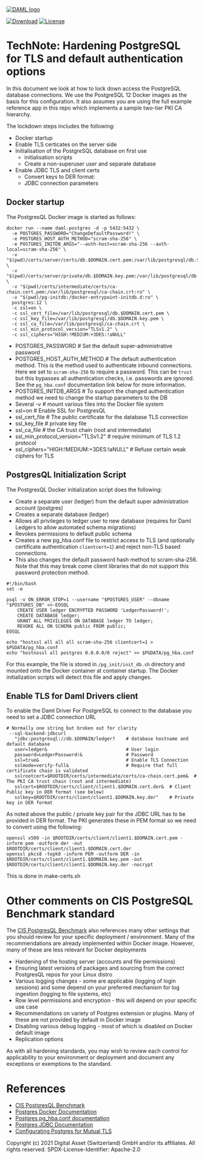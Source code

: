 [![DAML logo](https://daml.com/wp-content/uploads/2020/03/logo.png)](https://www.daml.com)

[![Download](https://img.shields.io/github/release/digital-asset/daml.svg?label=Download)](https://docs.daml.com/getting-started/installation.html)
[![License](https://img.shields.io/badge/License-Apache%202.0-blue.svg)](https://github.com/digital-asset/daml/blob/master/LICENSE)

# TechNote: Hardening PostgreSQL for TLS and default authentication options

In this document we look at how to lock down access the PostgreSQL database connections. We use the PostgreSQL 12 Docker images as the
basis for this configuration. It also assumes you are using the full example reference app in this repo which implements a sample
two-tier PKI CA hierarchy.

The lockdown steps includes the following:

- Docker startup
- Enable TLS certicates on the server side
- Initialisation of the PostgreSQL database on first use
  - initialisation scripts
  - Create a non-superuser user and separate database
- Enable JDBC TLS and client certs
  - Convert keys to DER format:
  - JDBC connection parameters

## Docker startup

The PostgresQL Docker image is started as follows:

```
docker run --name daml-postgres -d -p 5432:5432 \
  -e POSTGRES_PASSWORD="ChangeDefaultPassword!" \
  -e POSTGRES_HOST_AUTH_METHOD="scram-sha-256" \
  -e POSTGRES_INITDB_ARGS="--auth-host=scram-sha-256 --auth-local=scram-sha-256" \
  -v "$(pwd)/certs/server/certs/db.$DOMAIN.cert.pem:/var/lib/postgresql/db.$DOMAIN.cert.pem:ro" \
  -v "$(pwd)/certs/server/private/db.$DOMAIN.key.pem:/var/lib/postgresql/db.$DOMAIN.key.pem:ro" \
  -v "$(pwd)/certs/intermediate/certs/ca-chain.cert.pem:/var/lib/postgresql/ca-chain.crt:ro" \
  -v "$(pwd)/pg-initdb:/docker-entrypoint-initdb.d:ro" \
  postgres:12 \
  -c ssl=on \
  -c ssl_cert_file=/var/lib/postgresql/db.$DOMAIN.cert.pem \
  -c ssl_key_file=/var/lib/postgresql/db.$DOMAIN.key.pem \
  -c ssl_ca_file=/var/lib/postgresql/ca-chain.crt \
  -c ssl_min_protocol_version="TLSv1.2" \
  -c ssl_ciphers="HIGH:!MEDIUM:+3DES:!aNULL"
```

- POSTGRES_PASSWORD # Set the default super-administrative password
- POSTGRES_HOST_AUTH_METHOD # The default authentication method. This is the method used to authenticate inbound 
  connections. Here we set to ```scram-sha-256``` to require a password. This can be ```trust``` but this bypasses all 
  authentication checks, i.e. passwords are ignored. See the ```pg_hba.conf``` documentation link below
  for more information.
- POSTGRES_INITDB_ARGS # To support the changed authentication method we need to change the startup parameters to the DB
- Several -v # mount various files into the Docker file system
- ssl=on # Enable SSL for PostgresQL
- ssl_cert_file # The public certificate for the database TLS connection
- ssl_key_file # private key file
- ssl_ca_file # the CA trust chain (root and intermediate)
- ssl_min_protocol_version="TLSv1.2" # require minimum of TLS 1.2 protocol
- ssl_ciphers="HIGH:!MEDIUM:+3DES:!aNULL" # Refuse certain weak ciphers for TLS

## PostgresQL Initialization Script

The PostgresQL Docker initialization script does the following:

- Create a separate user (ledger) from the default super administration account (postgres)
- Creates a separate database (ledger)
- Allows all privileges to ledger user to new database (requires for Daml Ledgers to allow automated schema migrations)
- Revokes permissions to default public schema
- Creates a new pg_hba.conf file to restrict access to TLS (and optionally certificate authentication ```clientcert=1```) and reject 
non-TLS based connections.
- This also changes the default password hash method to scram-sha-256. Note that this may break come client libraries that do not support this
password protection method.

```
#!/bin/bash
set -e

psql -v ON_ERROR_STOP=1 --username "$POSTGRES_USER" --dbname "$POSTGRES_DB" <<-EOSQL
    CREATE USER ledger ENCRYPTED PASSWORD 'LedgerPassword!';
    CREATE DATABASE ledger;
    GRANT ALL PRIVILEGES ON DATABASE ledger TO ledger;
    REVOKE ALL ON SCHEMA public FROM public;
EOSQL

echo "hostssl all all all scram-sha-256 clientcert=1 > $PGDATA/pg_hba.conf
echo "hostnossl all postgres 0.0.0.0/0 reject" >> $PGDATA/pg_hba.conf
```

For this example, the file is stored in ```/pg_init/init_db.sh``` directory and mounted onto the Docker container
at container startup. The Docker initialization scripts will detect this file and apply changes.

## Enable TLS for Daml Drivers client

To enable the Daml Driver For PostgreSQL to connect to the database you need to set a JDBC connection URL

```aidl
# Normally one string but broken out for clarity
 --sql-backend-jdbcurl 
   "jdbc:postgresql://db.$DOMAIN/ledger?    # database hostname and default database
   user=ledger&                             # User login
   password=LedgerPassword!&                # Password
   ssl=true&                                # Enable TLS Connection
   sslmode=verify-full&                     # Require that full certificate chain is validated
   sslrootcert=$ROOTDIR/certs/intermediate/certs/ca-chain.cert.pem&  # The PKI CA trust chain (root and intermediate)
   sslcert=$ROOTDIR/certs/client/client1.$DOMAIN.cert.der&  # Client Public key in DER format (see below)
   sslkey=$ROOTDIR/certs/client/client1.$DOMAIN.key.der"    # Private key in DER format
```

As noted above the public / private key pair for the JDBC URL has to be provided in DER format. The PKI generates these in PEM format
so we need to convert using the following:

```
openssl x509 -in $ROOTDIR/certs/client/client1.$DOMAIN.cert.pem -inform pem -outform der -out $ROOTDIR/certs/client/client1.$DOMAIN.cert.der
openssl pkcs8 -topk8 -inform PEM -outform DER -in $ROOTDIR/certs/client/client1.$DOMAIN.key.pem -out $ROOTDIR/certs/client/client1.$DOMAIN.key.der -nocrypt
```
This is done in make-certs.sh

# Other comments on CIS PostgreSQL Benchmark standard

The [CIS PostgresQL Benchmark](https://www.cisecurity.org/benchmark/postgresql/) also references many other settings that you should review for your specific deployment / environment. Many of
the recommendations are already implemented within Docker image. However, many of these are less relevant for Docker deployments

- Hardening of the hosting server (accounts and file permissions)
- Ensuring latest versions of packages and sourcing from the correct PostgresQL repos for your Linux distro
- Various logging changes - some are applicable (logging of login sessions) and some depend on your preferred mechanism for
log ingestion (logging to file systems, etc)
- Row level permissions and encryption - this will depend on your specific use case
- Recommendations on variety of Postgres extension or plugins. Many of these are not provided by default in Docker image
- Disabling various debug logging - most of which is disabled on Docker default image
- Replication options


As with all hardening standards, you may wish to review each control for applicability to your environment or deployment
and document any exceptions or exemptions to the standard.

# References

- [CIS PostgresQL Benchmark](https://www.cisecurity.org/benchmark/postgresql/)
- [Postgres Docker Documentation](https://hub.docker.com/_/postgres?source=post_page-----8e249f3c23dd----------------------&tab=description)
- [Postgres pg_hba.conf documentation](https://www.postgresql.org/docs/current/auth-pg-hba-conf.html)
- [Postgres JDBC Documentation](https://jdbc.postgresql.org/documentation/head/connect.html#ssl)
- [Configurating Postgres for Mutual TLS](https://smallstep.com/hello-mtls/doc/server/postgresql)


Copyright (c) 2021 Digital Asset (Switzerland) GmbH and/or its affiliates. All rights reserved.
SPDX-License-Identifier: Apache-2.0





